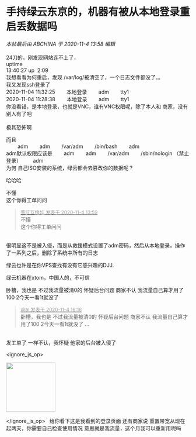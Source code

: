 # 手持绿云东京的，机器有被从本地登录重启丢数据吗


<i class="pstatus"> 本帖最后由 ABCHINA 于 2020-11-4 13:58 编辑 </i><br />
<br />
24刀的，刚发现网站连不上了，<br />
uptime<br />
13:40:27 up&nbsp;&nbsp;2:09<br />
我想看看为何重启，发现 /var/log/被清空了，一个日志文件都没了。。<br />
我又发现ssh登录了<br />
2020-11-04 11:32:25&nbsp; &nbsp; &nbsp; &nbsp; 本地登录&nbsp; &nbsp; &nbsp; &nbsp; adm&nbsp; &nbsp; &nbsp; &nbsp; tty1<br />
2020-11-04 11:28:38&nbsp; &nbsp; &nbsp; &nbsp; 本地登录&nbsp; &nbsp; &nbsp; &nbsp; adm&nbsp; &nbsp; &nbsp; &nbsp; tty1<br />
你没看错，是本地登录，也就是VNC，谁有VNC权限呢，除了本人和 商家，没有别人有了吧<img src="static/image/smiley/yct/014.gif" smilieid="45" border="0" alt="" /> <br />
<br />
极其恐怖啊

而且 <br />
&nbsp; &nbsp; &nbsp; &nbsp; adm&nbsp; &nbsp; &nbsp; &nbsp; adm&nbsp; &nbsp; &nbsp; &nbsp; /var/adm&nbsp; &nbsp; &nbsp; &nbsp; /bin/bash&nbsp; &nbsp; &nbsp; &nbsp; adm<br />
adm默认权限应该是&nbsp; &nbsp; &nbsp; &nbsp; adm&nbsp; &nbsp; &nbsp; &nbsp; adm&nbsp; &nbsp; &nbsp; &nbsp; /var/adm&nbsp; &nbsp; &nbsp; &nbsp; /sbin/nologin （禁止登录）&nbsp; &nbsp; &nbsp; &nbsp; adm<br />
为何 自己ISO安装的系统，绿云都会去篡改你的数据呢？

哈哈哈

不懂<img src="static/image/smiley/yct/022.gif" smilieid="42" border="0" alt="" /><br />
这个你得工单问问

<div class="quote"><blockquote><font size="2"><a href="https://www.hostloc.com/forum.php?mod=redirect&amp;goto=findpost&amp;pid=9401450&amp;ptid=762312" target="_blank"><font color="#999999">茎肛互撸娃 发表于 2020-11-4 13:59</font></a></font><br />
不懂<br />
这个你得工单问问</blockquote></div><br />
很明显这不是被入侵，而是从救援模式设置了adm密码，然后从本地登录，操作了一系列之后，删除了系统中所有的日志

绿云也许是在你VPS查找有没有它感兴趣的DJJ.

绿云机器在xtom，中国人的，不可信

卧槽，我也是 不过我流量被清0的 怀疑后台问题 商家不认 我流量自己算才用了100 2今天一看1t就没了

<div class="quote"><blockquote><font size="2"><a href="https://www.hostloc.com/forum.php?mod=redirect&amp;goto=findpost&amp;pid=9402247&amp;ptid=762312" target="_blank"><font color="#999999">xilal 发表于 2020-11-4 16:16</font></a></font><br />
卧槽，我也是 不过我流量被清0的 怀疑后台问题 商家不认 我流量自己算才用了100 2今天一看1t就没了 ...</blockquote></div><br />
发工单了 一样不认，我怀疑 他家的后台被入侵了


<ignore_js_op>

<img id="aimg_141015" aid="141015" src="static/image/common/none.gif" zoomfile="forum.php?mod=attachment&aid=MTQxMDE1fDNlODJiMWU0fDE2MDk1MzE0NTB8NDczNDR8NzYyMzEy&noupdate=yes&nothumb=yes" file="forum.php?mod=attachment&aid=MTQxMDE1fDNlODJiMWU0fDE2MDk1MzE0NTB8NDczNDR8NzYyMzEy&noupdate=yes" class="zoom" onclick="zoom(this, this.src, 0, 0, 0)" width="135" id="aimg_141015" inpost="1" onmouseover="showMenu({'ctrlid':this.id,'pos':'12'})" />

<div class="tip tip_4 aimg_tip" id="aimg_141015_menu" style="position: absolute; display: none" disautofocus="true">
<div class="xs0">
<p><strong>Screenshot_2020-11-04-13-19-26-137_com.android.chrome.jpg</strong> <em class="xg1">(8.83 KB, 下载次数: 0)</em></p>
<p>
<a href="forum.php?mod=attachment&amp;aid=MTQxMDE1fDNlODJiMWU0fDE2MDk1MzE0NTB8NDczNDR8NzYyMzEy&amp;nothumb=yes" target="_blank">下载附件</a>

</p>

<p class="xg1 y">2020-11-4 16:28 上传</p>

</div>
<div class="tip_horn"></div>
</div>

</ignore_js_op>
&nbsp;&nbsp;给你看下这是我看到的登录页面 还有商家说 重置带宽从现在起两天，你需要自己检查使用情况 意思就是我流量，这个月我可以重新用呢吗 
